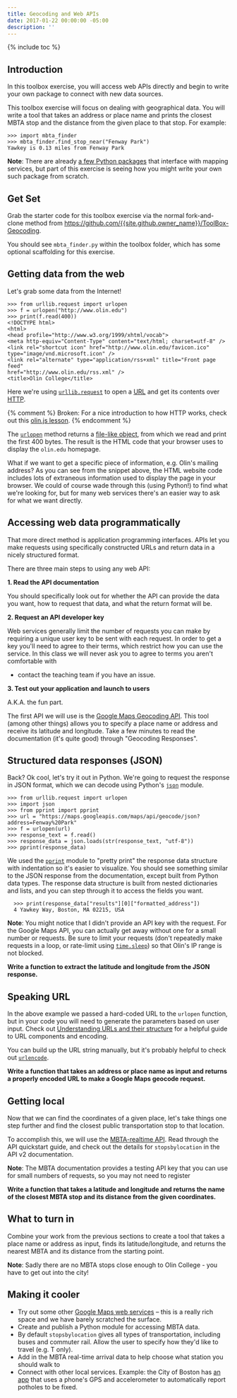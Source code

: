 ```yaml
---
title: Geocoding and Web APIs
date: 2017-01-22 00:00:00 -05:00
description: ''
---
```


{% include toc %}

## Introduction

In this toolbox
exercise, you will access web APIs directly and begin to write your own
package to connect with new data sources.

This toolbox exercise will focus on dealing with geographical data. You will
write a tool that takes an address or place name and prints the closest MBTA
stop and the distance from the given place to that stop. For example:

    >>> import mbta_finder
    >>> mbta_finder.find_stop_near("Fenway Park")
    Yawkey is 0.13 miles from Fenway Park

**Note**: There are already [a few Python packages](https://wiki.python.org/moin/GIS/Web_services) that interface with mapping services, but part of this exercise is seeing how you might write your own such package from scratch.

## Get Set

Grab the starter code for this toolbox exercise via the normal fork-and-clone
method from <https://github.com/{{site.github.owner_name}}/ToolBox-Geocoding>.

You should see `mbta_finder.py` within the toolbox folder, which has some
optional scaffolding for this exercise.

## Getting data from the web

Let's grab some data from the Internet!

    >>> from urllib.request import urlopen
    >>> f = urlopen("http://www.olin.edu")
    >>> print(f.read(400))
    <!DOCTYPE html>
    <html>
    <head profile="http://www.w3.org/1999/xhtml/vocab">
    <meta http-equiv="Content-Type" content="text/html; charset=utf-8" />
    <link rel="shortcut icon" href="http://www.olin.edu/favicon.ico"
    type="image/vnd.microsoft.icon" />
    <link rel="alternate" type="application/rss+xml" title="Front page feed"
    href="http://www.olin.edu/rss.xml" />
    <title>Olin College</title>

Here we're using [`urllib.request`](https://docs.python.org/3.0/library/urllib.request.html) to
open a [URL](http://en.wikipedia.org/wiki/Uniform_resource_locator) and get
its contents over
[HTTP](http://en.wikipedia.org/wiki/Hypertext_Transfer_Protocol).

{% comment %}
Broken: For a nice
introduction to how HTTP works, check out this [olin.js
lesson](https://github.com/olinjs/olinjs/tree/master/classes/class01#http).
{% endcomment %}

The [`urlopen`](https://docs.python.org/3.0/library/urllib.request.html)
method returns a [file-like
object](https://docs.python.org/3/glossary.html#term-file-object), from
which we read and print the first 400 bytes. The result is the HTML code that
your browser uses to display the `olin.edu` homepage.

What if we want to get a specific piece of information, e.g. Olin's mailing
address? As you can see from the snippet above, the HTML website code includes
lots of extraneous information used to display the page in your browser. We
could of course wade through this (using Python!) to find what we're looking
for, but for many web services there's an easier way to ask for what we want
directly.

## Accessing web data programmatically

That more direct method is application programming interfaces. APIs let you
make requests using specifically constructed URLs and return data in a nicely
structured format.

There are three main steps to using any web API:

**1\. Read the API documentation**

You should specifically look out for whether the API can provide the data you
want, how to request that data, and what the return format will be.

**2\. Request an API developer key**

Web services generally limit the number of requests you can make by requiring
a unique user key to be sent with each request. In order to get a key you'll
need to agree to their terms, which restrict how you can use the service. In
this class we will never ask you to agree to terms you aren't comfortable with
- contact the teaching team if you have an issue.

**3\. Test out your application and launch to users**

A.K.A. the fun part.

The first API we will use is the [Google Maps Geocoding
API](https://developers.google.com/maps/documentation/geocoding/). This tool
(among other things) allows you to specify a place name or address and receive
its latitude and longitude. Take a few minutes to read the documentation (it's
quite good) through "Geocoding Responses".

## Structured data responses (JSON)

Back? Ok cool, let's try it out in Python. We're going to request the response
in JSON format, which we can decode using Python's
[`json`](https://docs.python.org/3/library/json.html) module.

    >>> from urllib.request import urlopen
    >>> import json
    >>> from pprint import pprint
    >>> url = "https://maps.googleapis.com/maps/api/geocode/json?address=Fenway%20Park"
    >>> f = urlopen(url)
    >>> response_text = f.read()
    >>> response_data = json.loads(str(response_text, "utf-8"))
    >>> pprint(response_data)

We used the [`pprint`](https://docs.python.org/3/library/pprint.html) module to
"pretty print" the response data structure with indentation so it's easier to
visualize. You should see something similar to the JSON response from the
documentation, except built from Python data types. The response data structure is built from nested dictionaries and lists, and you can step through it to access the fields you want.

      >>> print(response_data["results"][0]["formatted_address"])
      4 Yawkey Way, Boston, MA 02215, USA

**Note**: You might notice that I didn't provide an API key with the request. For the Google Maps API, you can actually get away without one for a small number or requests. Be sure to limit your requests (don't repeatedly make requests in a loop, or rate-limit using [`time.sleep`](https://docs.python.org/3/library/time.html#time.sleep)) so that Olin's IP range is not blocked.

**Write a function to extract the latitude and longitude from the JSON response.**

## Speaking URL

In the above example we passed a hard-coded URL to the `urlopen` function, but
in your code you will need to generate the parameters based on user input.
Check out [Understanding URLs and their
structure](https://developer.mozilla.org/en-US/Learn/Understanding_URLs) for a
helpful guide to URL components and encoding.

You can build up the URL string manually, but it's probably helpful to check
out
[`urlencode`](https://docs.python.org/3.0/library/urllib.parse.html#urllib.parse.urlencode).

**Write a function that takes an address or place name as input and returns a properly encoded URL to make a Google Maps geocode request.**

## Getting local

Now that we can find the coordinates of a given place, let's take things one
step further and find the closest public transportation stop to that location.

To accomplish this, we will use the [MBTA-realtime
API](http://realtime.mbta.com/Portal/Home/Documents). Read through the API
quickstart guide, and check out the details for `stopsbylocation` in the API
v2 documentation.

**Note**: The MBTA documentation provides a testing API key that you can use for small numbers of requests, so you may not need to register

**Write a function that takes a latitude and longitude and returns the name of the closest MBTA stop and its distance from the given coordinates.**

## What to turn in

Combine your work from the previous sections to create a tool that takes a
place name or address as input, finds its latitude/longitude, and returns the
nearest MBTA and its distance from the starting point.

**Note**: Sadly there are no MBTA stops close enough to Olin College - you have to get out into the city!

## Making it cooler

* Try out some other [Google Maps web services](https://developers.google.com/maps/documentation/webservices/) – this is a really rich space and we have barely scratched the surface.
* Create and publish a Python module for accessing MBTA data.
* By default `stopsbylocation` gives all types of transportation, including buses and commuter rail. Allow the user to specify how they'd like to travel (e.g. T only).
* Add in the MBTA real-time arrival data to help choose what station you should walk to
* Connect with other local services. Example: the City of Boston has [an app](http://www.cityofboston.gov/DoIT/apps/streetbump.asp) that uses a phone's GPS and accelerometer to automatically report potholes to be fixed.
